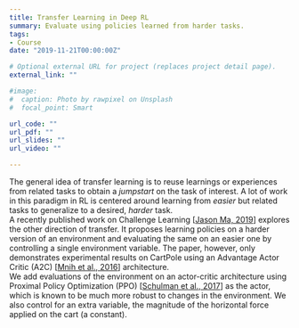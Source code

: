 ```yaml
---
title: Transfer Learning in Deep RL
summary: Evaluate using policies learned from harder tasks.
tags:
- Course
date: "2019-11-21T00:00:00Z"

# Optional external URL for project (replaces project detail page).
external_link: ""

#image:
#  caption: Photo by rawpixel on Unsplash
#  focal_point: Smart

url_code: ""
url_pdf: ""
url_slides: ""
url_video: ""

---
```


The general idea of transfer learning is to reuse learnings or experiences from related tasks to obtain a _jumpstart_ on the task of interest. A lot of work in this paradigm in RL is centered around learning from _easier_ but related tasks to generalize to a desired, _harder_ task.  
A recently published work on Challenge Learning [[Jason Ma, 2019](https://drive.google.com/file/d/13lT4li8V0KKS0wqrn3Y047JiMEHCZAjF/view)] explores the other direction of transfer. It proposes learning policies on a harder version of an environment and evaluating the same on an easier one by controlling a single environment variable. The paper, however, only demonstrates experimental results on CartPole using an Advantage Actor Critic (A2C) [[Mnih et al., 2016](https://arxiv.org/pdf/1602.01783.pdf)] architecture.  
We add evaluations of the environment on an actor-critic architecture using Proximal Policy Optimization (PPO) [[Schulman et al., 2017](https://arxiv.org/pdf/1707.06347.pdf)] as the actor, which is known to be much more robust to changes in the environment. We also control for an extra variable, the magnitude of the horizontal force applied on the cart (a constant).
